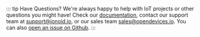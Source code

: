 ::: tip Have Questions?
We're always happy to help with IoT projects or other questions you might have!
Check our [documentation](https://docs.ionoid.io/), contact our
support team at <support@ionoid.io>, or our sales team <sales@opendevices.io>.
You can also [open an issue on Github](https://github.com/ionoid/docs.ionoid.io/issues).
:::

